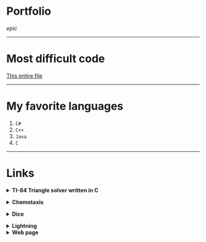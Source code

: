 # Portfolio
*epic*



---

# Most difficult code
[This entire file](https://github.com/Decimation/TITrig/blob/master/src/Right/RightTriangle.c)

---

# My favorite languages

1. `C#`
2. `C++`
3. `Java`
4. `C`

---

# Links

<p></p>


<details><summary><strong>TI-84 Triangle solver written in C</strong></summary>
<p>

<a href="https://github.com/Decimation/TITrig">TITrig</a>

![45-45-90](https://raw.githubusercontent.com/Decimation/TITrig/master/45_45_90.png)


![AAS](https://raw.githubusercontent.com/Decimation/TITrig/master/aas.png)

</p>
</details>

<p></p>

<details><summary><strong>Chemotaxis</strong></summary>
<p>

<a href="https://github.com/StantonR16/Chemotaxis">Chemotaxis</a>

<a href="https://stantonr16.github.io/Chemotaxis/">Chemotaxis URL</a>

</p>
</details>

<p></p>


<details><summary><strong>Dice</strong></summary>
<p>

<a href="https://github.com/StantonR16/Dice">Dice</a>

<a href="https://stantonr16.github.io/Dice/">Dice URL</a>

</p>
</details>

<p></p>


<details><summary><strong>Lightning</strong></summary>
<p>

<a href="https://github.com/StantonR16/lightning2">Lightning</a>

<a href="https://stantonr16.github.io/lightning2/">Lightning URL</a>

<a href="https://stantonr16.github.io/Dice/">Lightning JS</a>

</p>
</details>

<details><summary><strong>Web page</strong></summary>
<p>

<a href="https://github.com/StantonR16/TestPage">Web page</a>

<a href="https://stantonr16.github.io/TestPage/">Web page URL</a>


</p>
</details>


